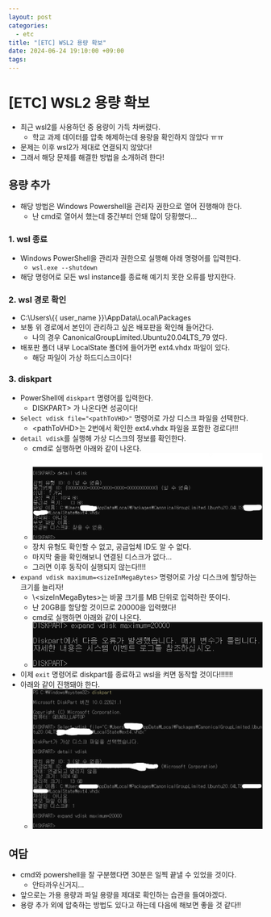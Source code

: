 ```yaml
---
layout: post
categories:
  - etc
title: "[ETC] WSL2 용량 확보"
date: 2024-06-24 19:10:00 +09:00
tags:
---
```

# [ETC] WSL2 용량 확보

- 최근 wsl2를 사용하던 중 용량이 가득 차버렸다.
	- 학교 과제 데이터를 압축 해제하는데 용량을 확인하지 않았다 ㅠㅠ
- 문제는 이후 wsl2가 제대로 연결되지 않았다!
- 그래서 해당 문제를 해결한 방법을 소개하려 한다!

## 용량 추가

- 해당 방법은 Windows Powershell을 관리자 권한으로 열어 진행해야 한다.
	- 난 cmd로 열어서 했는데 중간부터 안돼 많이 당황했다...

### 1. wsl 종료

- Windows PowerShell을 관리자 권한으로 실행해 아래 명령어를 입력한다.
	- `wsl.exe --shutdown`
- 해당 명령어로 모든 wsl instance를 종료해 예기치 못한 오류를 방지한다.
### 2. wsl 경로 확인

- C:\\Users\\{{ user_name }}\AppData\\Local\\Packages
- 보통 위 경로에서 본인이 관리하고 싶은 배포판을 확인해 들어간다.
	- 나의 경우 CanonicalGroupLimited.Ubuntu20.04LTS_79 였다.
- 배포판 폴더 내부 LocalState 폴더에 들어가면 ext4.vhdx 파일이 있다.
	- 해당 파일이 가상 하드디스크이다!
### 3. diskpart

- PowerShell에 `diskpart` 명령어를 입력한다.
	- DISKPART> 가 나온다면 성공이다!
- `Select vdisk file="<pathToVHD>"` 명령어로 가상 디스크 파일을 선택한다.
	- \<pathToVHD\>는 2번에서 확인한 ext4.vhdx 파일을 포함한 경로다!!!
- `detail vdisk`를 실행해 가상 디스크의 정보를 확인한다.
	- cmd로 실행하면 아래와 같이 나온다.
	- ![cmd_detail_vdisk](/public/img/cmd_detail_vdisk.png)
	- 장치 유형도 확인할 수 없고, 공급업체 ID도 알 수 없다.
	- 마지막 줄을 확인해보니 연결된 디스크가 없다...
	- 그러면 이후 동작이 실행되지 않는다!!!!
- `expand vdisk maximum=<sizeInMegaBytes>` 명령어로 가상 디스크에 할당하는 크기를 늘리자!
	- \\<sizeInMegaBytes\>는 바꿀 크기를 MB 단위로 입력하란 뜻이다.
	- 난 20GB를 할당할 것이므로 20000을 입력했다!
	- cmd로 실행하면 아래와 같이 나온다.
	- ![cmd_expand_vdisk](/public/img/cmd_expand_vdisk.png)
- 이제 `exit` 명령어로 diskpart를 종료하고 wsl을 켜면 동작할 것이다!!!!!!!
- 아래와 같이 진행돼야 한다.
	- ![powershell_diskpart](/public/img/powershell_diskpart.png)


## 여담

- cmd와 powershell을 잘 구분했다면 30분은 일찍 끝낼 수 있었을 것이다.
	- 안타까우신거지...
- 앞으로는 가용 용량과 파일 용량을 제대로 확인하는 습관을 들여야겠다.
- 용량 추가 외에 압축하는 방법도 있다고 하는데 다음에 해보면 좋을 것 같다!!